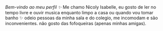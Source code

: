 _Bem-vindo ao meu perfil ✨_
Me chamo Nicoly Isabelle, eu gosto de ler no tempo livre e 
ouvir musica enquanto limpo a casa ou quando vou tomar banho ✨
odeio pessoas da minha sala e do colegio, me incomodam e são inconvenientes.
não gosto das fofoqueiras (apenas minhas amigas).
